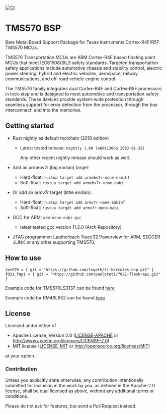 [![CI](https://github.com/legath/ti-hercules-bsp/actions/workflows/ci.yml/badge.svg?branch=master)](https://github.com/legath/ti-hercules-bsp/actions/workflows/ci.yml)
# TMS570 BSP

Bare Metal Board Support Package for Texas Instruments Cortex-R4F/R5F TMS570
MCUs.

TMS570 Transportation MCUs are ARM Cortex-R4F based floating point MCUs that meet IEC61508/SIL3 safety standards. Targeted transportation safety applications include automotive chassis and stability control, electric power steering, hybrid and electric vehicles, aerospace, railway communications, and off-road vehicle engine control.

The TMS570 family integrates dual Cortex-R4F and Cortex-R5F processors in lock-step and is designed to meet automotive and transportation safety standards. These devices provide system-wide protection through seamless support for error detection from the processor, through the bus interconnect, and into the memories.

## Getting started

* Rust nightly as default toolchain (2018 edition)
  * Latest tested release: `nightly 1.60 (a00e130da 2022-01-29)`
  
    Any other recent nightly release should work as well.
* Add an armebv7r (big endian) target:
  * Hard-float: `rustup target add armebv7r-none-eabihf`
  * Soft-float: `rustup target add armebv7r-none-eabi`
* Or add an armv7r target (little endian):
  * Hard-float: `rustup target add armv7r-none-eabihf`
  * Soft-float: `rustup target add armv7r-none-eabi`
* GCC  for ARM: `arm-none-eabi-gcc`
  * latest tested  gcc version 11.2.0 (Arch Repository)

* JTAG programmer: Lautherbach Trace32 Powerview for ARM, SEGGER JLINK or any other supporting TMS570.

## How to use

```
tms570 = { git = "https://github.com/legath/ti-hercules-bsp.git" }
f021_fapi = { git = "https://github.com/paoloteti/f021-flash-api.git" }
```

Example code for TMS570LS3137 can be found [here](https://github.com/paoloteti/tms570ls3137)

Example code for RM46L852 can be found [here](https://github.com/legath/rm46l852)


## License

Licensed under either of

- Apache License, Version 2.0 ([LICENSE-APACHE](LICENSE-APACHE) or
  http://www.apache.org/licenses/LICENSE-2.0)
- MIT license ([LICENSE-MIT](LICENSE-MIT) or http://opensource.org/licenses/MIT)

at your option.

### Contribution

Unless you explicitly state otherwise, any contribution intentionally submitted for inclusion in the work by you, as defined in the Apache-2.0 license, shall be dual
licensed as above, without any additional terms or conditions.

Please do not ask for features, but send a Pull Request instead.
